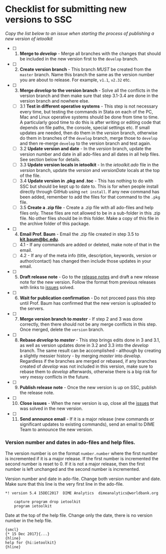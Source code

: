 # Checklist for submitting new versions to SSC

*Copy the list below to an issue when starting the process of publishing a new version of ietoolkit*

- [ ] 1. **Merge to *develop*** - Merge all branches with the changes that should be included in the new version first to the `develop` branch.
- [ ] 2. **Create version branch** - This branch _MUST_ be created from the `master` branch. Name this branch the same as the version number you are about to release. For example, `v1.1`, `v2.32` etc.
- [ ] 3. **Merge *develop* to the version branch** - Solve all the conflicts in the version branch and then make sure that step 3.1-3.4 are done in the version branch and nowhere else.
	- [ ] 3.1 **Test in different operative systems** - This step is not necessary every time, but testing the commands in Stata on each of the PC, Mac and Linux operative systems should be done from time to time. A particularly good time to do this is after writing or editing code that depends on file paths, the console, special settings etc. If small updates are needed, then do them in the _version_ branch, otherwise do them in branches of the `develop` branch, merge those to `develop` and then re-merge `develop` to the version branch and test again.
	- [ ] 3.2 **Update version and date** - In the _version_ branch, update the version number and date in all ado-files and all dates in all help files. See section below for details.
	- [ ] 3.3 **Update version locals in ietoolkit** - In the _ietoolkit.ado_ file in the _version_ branch, update the _version_ and _versionDate_ locals at the top of the file.
	- [ ] 3.4 **Update version in .pkg and .toc** - This has nothing to do with SSC but should be kept up to date to. This is for when people install directly through GitHub using `net install`. If any new command has been added, remember to add the files for that command to the `.pkg` file.
	- [ ] 3.5 **Create a .zip file** - Create a .zip file with all ado-files and help files only. These files are not allowed to be in a sub-folder in this .zip file. No other files should be in this folder. Make a copy of this file in the archive folder of this package.
- [ ] 4. **Email Prof. Baum** - Email the .zip file created in step 3.5 to **kit.baum@bc.edu**.
	- [ ] 4.1 - If any commands are added or deleted, make note of that in the email.
	- [ ] 4.2 - If any of the meta info (title, description, keywords, version or author/contact) has changed then include those updates in your email.
- [ ] 5. **Draft release note** - Go to the [release notes](https://github.com/worldbank/ietoolkit/releases) and draft a new release note for the new version. Follow the format from previous releases with links to [issues](https://github.com/worldbank/ietoolkit/issues) solved.
- [ ] 6. **Wait for publication confirmation** - Do not proceed pass this step until Prof. Baum has confirmed that the new version is uploaded to the servers.
- [ ] 7. **Merge version branch to *master*** - If step 2 and 3 was done correctly, then there should not be any merge conflicts in this step. Once merged, delete the `version` branch.
- [ ] 8. **Rebase *develop* to *master*** - This step brings edits done in 3 and 3.1, as well as version updates done in 3.2 and 3.3 into the *develop* branch. The same result can be accomplished - although by creating a slightly messier history - by merging *master* into *develop*. Regardless if the branches are merged or rebased, if any branches created of *develop* was not included in this version, make sure to rebase them to *develop* afterwards, otherwise there is a big risk for very messy conflicts in the future.
- [ ] 9. **Publish release note** - Once the new version is up on SSC, publish the release note.
- [ ] 10. **Close issues** - When the new version is up, close all the [issues](https://github.com/worldbank/ietoolkit/issues) that was solved in the new version.
- [ ] 11. **Send announce email** - If it is a major release (new commands or significant updates to existing commands), send an email to DIME Team to announce the new version.

### Version number and dates in ado-files and help files.

The version number is on the format `number.number` where the first number is incremented if it is a major release. If the first number is incremented the second number is reset to 0. If it is not a major release, then the first number is left unchanged and the second number is incremented.

Version number and date in ado-file. Change both version number and date. Make sure that this line is the very first line in the ado-file.
```
*! version 5.4 15DEC2017  DIME Analytics  dimeanalytics@worldbank.org

	capture program drop ietoolkit
	program ietoolkit
```

Date at the top of the help file. Change only the date, there is no version number in the help file.
```
{smcl}
{* 15 Dec 2017}{...}
{hline}
help for {hi:ietoolkit}
{hline}
```
